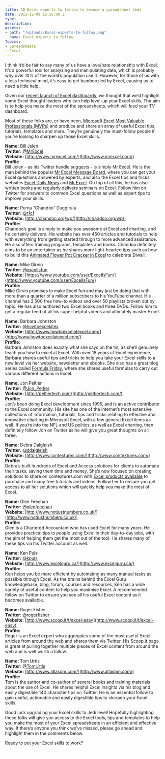```yaml
---
title: 10 Excel experts to follow to become a spreadsheet Jedi
date: 2015-12-09 15:26:00 Z
type: 
description: 
assets:
- path: "/uploads/Excel-experts-to-follow.png"
  name: Excel experts to follow
Topics:
- Spreadsheets
- Excel
---
```


I think it’d be fair to say many of us have a love/hate relationship with Excel. It’s a powerful tool for analyzing and manipulating data, which is probably why over 10% of the world’s population use it. However, for those of us with a less technical mind, it’s easy to get bamboozled by Excel, causing us to need a little help.

Given our [recent launch of Excel dashboards](https://www.geckoboard.com/blog/build-an-excel-dashboard-with-our-spreadsheets-integration/), we thought that we’d highlight some Excel thought leaders who can help level-up your Excel skills. The aim is to help you make the most of the spreadsheets, which will feed your TV dashboard. 

Most of these folks are, or have been, [Microsoft Excel Most Valuable Professionals (MVPs)](https://mvp.microsoft.com/) and produce and share an array of useful Excel tips, tutorials, templates and more. They’re genuinely the must-follow people if you’re looking to sharpen up those Excel skills.

**Name:** Bill Jelen <br />
**Twitter:** [@MrExcel](https://twitter.com/MrExcel) <br />
**Website:** [http://www.mrexcel.com/](http://www.mrexcel.com/) <br />
**Profile** <br />
Bill Jelen - as his Twitter handle suggests - is simply Mr Excel. He is the man behind the popular [Mr Excel Message Board](http://www.mrexcel.com/forum/index.php), where you can get your Excel questions answered by experts, and also the Excel tips and tricks websites [Excel Daily News](http://paper.exceldailynews.com/) and [Mr Excel](http://www.mrexcel.com/). On top of all this, he has also written books and regularly delivers seminars on Excel. Follow him on Twitter for answers to common Excel questions as well as expert tips to improve your skills.

**Name:** Purna “Chandoo” Duggirala <br />
**Twitter:** [@r1c1](https://twitter.com/r1c1) <br />
**Website:** [http://chandoo.org/wp/](http://chandoo.org/wp/) <br />
**Profile:** <br />
Chandoo’s goal is simply to make you awesome at Excel and charting, and he certainly delivers. His website has over 450 articles and tutorials to help with everything from getting started through to more advanced assistance. He also offers training programs, templates and books. Chandoo definitely aims to be an entertainer as he shares more light-hearted tips such as how to build this [Animated Flower Pot Cracker in Excel](http://chandoo.org/wp/2015/11/11/animated-flowerpot-chart/) to celebrate Diwali.

**Name:** Mike Girvin <br />
**Twitter:** [@excelisfun](https://twitter.com/excelisfun) <br />
**Website:** [https://www.youtube.com/user/ExcelIsFun/](https://www.youtube.com/user/ExcelIsFun/) <br />
**Profile:** <br />
Mike Girvin promises to make Excel fun and may just be doing that with more than a quarter of a million subscribers to his YouTube channel. His channel has 2,500 free how-to videos and over 50 playlists broken out by topic. He has also authored two Excel books and three DVDs. Follow him to get a regular feed of all his super helpful videos and ultimately master Excel.

**Name:** Barbara Johnston <br />
**Twitter:** [@howtoexcelatex](https://twitter.com/howtoexcelatex) <br />
**Website:** [http://www.howtoexcelatexcel.com/](http://www.howtoexcelatexcel.com/) <br />
**Profile:** <br />
Barbara Johnston does exactly what she says on the tin, as she’ll genuinely teach you how to excel at Excel. With over 18 years of Excel experience, Barbara shares useful tips and tricks to help you take your Excel skills to a new level via her website, newsletter and ebooks. She also has a great blog series called [Formula Friday](http://www.howtoexcelatexcel.com/category/formula-friday/), where she shares useful formulas to carry out various different actions in Excel.

**Name:** Jon Peltier <br />
**Twitter:** [@Jon_Peltier](https://twitter.com/Jon_Peltier) <br />
**Website:** [http://peltiertech.com/](http://peltiertech.com/) <br />
**Profile:** <br />
Jon’s been doing Excel development since 1995, and is an active contributor to the Excel community. His site has one of the internet’s most extensive collections of information, tutorials, tips and tricks relating to effective and innovative charting in Microsoft Excel, with a few general Excel items as well. If you’re into the NFL and US politics, as well as Excel charting, then definitely follow Jon on Twitter as he will give you great thoughts on all three.

**Name:** Debra Dalgleish <br />
**Twitter:** [@ddalgleish](https://twitter.com/ddalgleish) <br />
**Website:** [http://www.contextures.com/](http://www.contextures.com/) <br />
**Profile:** <br />
Debra’s built hundreds of Excel and Access solutions for clients to automate their tasks, saving them time and money. She’s now focused on creating solutions to share on contextures.com with [Excel products available](http://www.contextures.com/contexturesproducts.html) to purchase and many free tutorials and videos. Follow her to ensure you get access to all her solutions which will quickly help you make the most of Excel.

**Name:** Glen Feechan <br />
**Twitter:** [@glenfeechan](https://twitter.com/glenfeechan) <br />
**Website:** [http://www.notjustnumbers.co.uk/](http://www.notjustnumbers.co.uk/) <br />
**Profile:** <br />
Glen is a Chartered Accountant who has used Excel for many years. He provides practical tips to people using Excel in their day-to-day jobs, with the aim of helping them get the most out of the tool. He shares many of these tips via his Twitter account as well.

**Name:** Ken Puls <br />
**Twitter:** [@kpuls](https://twitter.com/kpuls) <br />
**Website:** [http://www.excelguru.ca/](http://www.excelguru.ca/) <br />
**Profile:** <br />
Ken helps you be more efficient by automating as many manual tasks as possible through Excel. As the brains behind the Excel Guru knowledgebase, blog, forum, courses and resources, Ken has a wide variety of useful content to help you maximise Excel. A recommended follow on Twitter to ensure you see all his useful Excel content as it becomes available.

**Name:** Roger Fisher <br />
**Twitter:** [@rogerfisher](https://twitter.com/rogerfisher) <br />
**Website:** [http://www.scoop.it/t/excel-easy](http://www.scoop.it/t/excel-easy) <br />
**Profile:** <br />
Roger is an Excel expert who aggregates some of the most useful Excel articles from around the web and shares them via Twitter. His Scoop.it page is great at pulling together multiple pieces of Excel content from around the web and is well worth a follow.

**Name:** Tom Urtis <br />
**Twitter:** [@TomUrtis](https://twitter.com/TomUrtis) <br />
**Website:** [http://www.atlaspm.com/](http://www.atlaspm.com/) <br />
**Profile:** <br />
Tom is the author and co-author of several books and training materials about the use of Excel. He shares helpful Excel insights via his blog and easily digestible 140 character tips on Twitter. He is an essential follow to gain useful, actionable and easily digestible tips to sharpen your Excel skills.

Good luck upgrading your Excel skills to Jedi level! Hopefully highlighting these folks will give you access to the Excel tools, tips and templates to help you make the most of your Excel spreadsheets in an efficient and effective way. If there’s anyone you think we’ve missed, please go ahead and highlight them in the comments below.

Ready to put your Excel skills to work?

<a href="https://www.geckoboard.com/blog/build-an-excel-dashboard-with-our-spreadsheets-integration/" class="hero-container__btn" style="color:#fff;">Learn how to build an Excel Dashboard</a>
